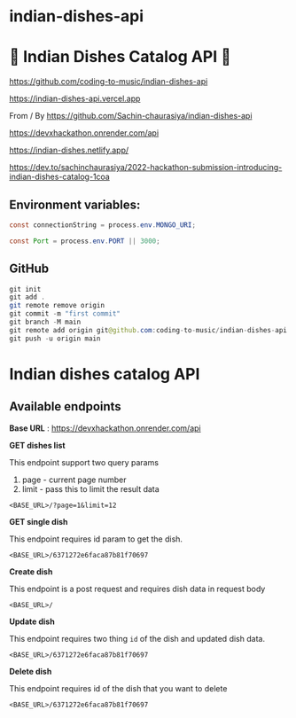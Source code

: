 # indian-dishes-api

# 🚀 Indian Dishes Catalog API 🚀

https://github.com/coding-to-music/indian-dishes-api

https://indian-dishes-api.vercel.app

From / By https://github.com/Sachin-chaurasiya/indian-dishes-api

https://devxhackathon.onrender.com/api

https://indian-dishes.netlify.app/

https://dev.to/sachinchaurasiya/2022-hackathon-submission-introducing-indian-dishes-catalog-1coa
## Environment variables:

```java
const connectionString = process.env.MONGO_URI;

const Port = process.env.PORT || 3000;
```

## GitHub

```java
git init
git add .
git remote remove origin
git commit -m "first commit"
git branch -M main
git remote add origin git@github.com:coding-to-music/indian-dishes-api.git
git push -u origin main
```

# Indian dishes catalog API

## Available endpoints

**Base URL** : https://devxhackathon.onrender.com/api

**GET dishes list**

This endpoint support two query params
1. page - current page number
2. limit - pass this to limit the result data

```shell
<BASE_URL>/?page=1&limit=12

```

**GET single dish**

This endpoint requires id param to get the dish.

```shell
<BASE_URL>/6371272e6faca87b81f70697
```

**Create dish**

This endpoint is a post request and requires dish data in request body

```shell
<BASE_URL>/
```
**Update dish**

This endpoint requires two thing `id` of the dish and updated dish data.

```shell
<BASE_URL>/6371272e6faca87b81f70697
```

**Delete dish**

This endpoint requires id of the dish that you want to delete

```shell
<BASE_URL>/6371272e6faca87b81f70697
```


